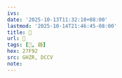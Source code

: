 ```yaml
---
ivs:
date: '2025-10-13T11:32:10+08:00'
lastmod: '2025-10-14T21:46:45-08:00'
title: 󰫼
url: 󰫼
tags: [𧾒, 趀]
hex: 27F92
src: GHZR, DCCV
note:
---
```

